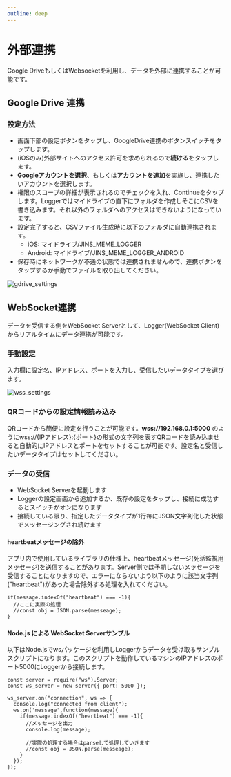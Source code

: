 ```yaml
---
outline: deep
---
```


# 外部連携

Google DriveもしくはWebsocketを利用し、データを外部に連携することが可能です。

## Google Drive 連携

### 設定方法

- 画面下部の設定ボタンをタップし、GoogleDrive連携のボタンスイッチをタップします。
- (iOSのみ)外部サイトへのアクセス許可を求められるので**続ける**をタップします。
- **Googleアカウントを選択**、もしくは**アカウントを追加**を実施し、連携したいアカウントを選択します。
- 権限のスコープの詳細が表示されるのでチェックを入れ、Continueをタップします。Loggerではマイドライブの直下にフォルダを作成しそこにCSVを書き込みます。それ以外のフォルダへのアクセスはできないようになっています。
- 設定完了すると、CSVファイル生成時に以下のフォルダに自動連携されます。
    - iOS: マイドライブ/JINS_MEME_LOGGER
    - Android: マイドライブ/JINS_MEME_LOGGER_ANDROID
- 保存時にネットワークが不通の状態では連携されませんので、連携ボタンをタップするか手動でファイルを取り出してください。

![gdrive_settings](/images/gdrive_settings.png)

## WebSocket連携

データを受信する側をWebSocket Serverとして、Logger(WebSocket Client)からリアルタイムにデータ連携が可能です。

### 手動設定

入力欄に設定名、IPアドレス、ポートを入力し、受信したいデータタイプを選びます。

![wss_settings](/images/wss_settings.png)

### QRコードからの設定情報読み込み

QRコードから簡便に設定を行うことが可能です。**wss://192.168.0.1:5000** のようにwss://{IPアドレス}:{ポート}の形式の文字列を表すQRコードを読み込ませると自動的にIPアドレスとポートをセットすることが可能です。設定名と受信したいデータタイプはセットしてください。

### データの受信

- WebSocket Serverを起動します
- Loggerの設定画面から追加するか、既存の設定をタップし、接続に成功するとスイッチがオンになります
- 接続している限り、指定したデータタイプが1行毎にJSON文字列化した状態でメッセージングされ続けます
 
#### heartbeatメッセージの除外

アプリ内で使用しているライブラリの仕様上、heartbeatメッセージ(死活監視用メッセージ)を送信することがあります。Server側では予期しないメッセージを受信することになりますので、エラーにならないよう以下のように該当文字列("heartbeat")があった場合除外する処理を入れてください。

```
if(message.indexOf("heartbeat") === -1){
  //ここに実際の処理
  //const obj = JSON.parse(messeage);
}
```

#### Node.js による WebSocket Serverサンプル

以下はNode.jsでwsパッケージを利用しLoggerからデータを受け取るサンプルスクリプトになります。このスクリプトを動作しているマシンのIPアドレスのポート5000にLoggerから接続します。

```
const server = require("ws").Server;
const ws_server = new server({ port: 5000 });

ws_server.on("connection", ws => {
  console.log("connected from client");
  ws.on('message',function(message){
    if(message.indexOf("heartbeat") === -1){
      //メッセージを出力
      console.log(message);

      //実際の処理する場合はparseして処理していきます
      //const obj = JSON.parse(messeage);
    }
  });
});
```

